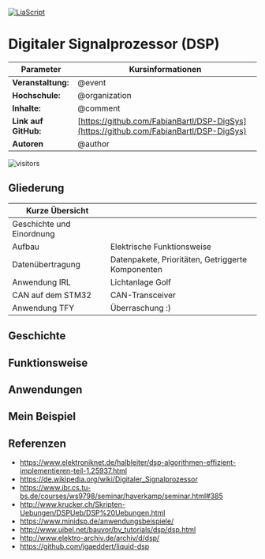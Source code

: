 <!--
version:  0.0.5c

author: Fabian Bartl
email: fabian@informatic-freak.de

event: Praktikum Digitale Systeme
organization: Technische Universität Freiberg

comment: `Funktionsweise des Digitalen Signalprozessors (DSP)`

icon: https://upload.wikimedia.org/wikipedia/commons/d/de/Logo_TU_Bergakademie_Freiberg.svg

language: de
narrator: Deutsch Female

mode: Presentation
dark: false

@onload
// alert("Test");
@end

import:  https://raw.githubusercontent.com/liascript-templates/plantUML/master/README.md
         https://github.com/LiaTemplates/AVR8js/main/README.md

translation: English translations/English.md
-->

[![LiaScript](https://raw.githubusercontent.com/LiaScript/LiaScript/master/badges/course.svg)](https://liascript.github.io/course/?https://raw.githubusercontent.com/FabianBartl/DSP-DigSys/main/README.md)

# Digitaler Signalprozessor (DSP)

| Parameter             | Kursinformationen                                                                       |
| --------------------- | --------------------------------------------------------------------------------------- |
| **Veranstaltung:**    | @event                                                                                  |
| **Hochschule:**       | @organization                                                                           |
| **Inhalte:**          | @comment                                                                                |
| **Link auf GitHub:**  | [https://github.com/FabianBartl/DSP-DigSys](https://github.com/FabianBartl/DSP-DigSys)  |
| **Autoren**           | @author                                                                                 |

![visitors](https://visitor-badge.laobi.icu/badge?page_id=fabianbartl/dsp-digsys-devlop)
<!-- ![visitors](https://visitor-badge.laobi.icu/badge?page_id=fabianbartl/dsp-digsys) -->

## Gliederung

| Kurze Übersicht |                                   |
| --------------- | --------------------------------- |
| Geschichte und Einordnung    |                    |
| Aufbau          | Elektrische Funktionsweise        |
| Datenübertragung | Datenpakete, Prioritäten, Getriggerte Komponenten|
| Anwendung IRL   | Lichtanlage Golf                  |
| CAN auf dem STM32    | CAN-Transceiver                   |
| Anwendung TFY   | Überraschung :)                   |

## Geschichte

## Funktionsweise

## Anwendungen

## Mein Beispiel

## Referenzen

- https://www.elektroniknet.de/halbleiter/dsp-algorithmen-effizient-implementieren-teil-1.25937.html
- https://de.wikipedia.org/wiki/Digitaler_Signalprozessor
- https://www.ibr.cs.tu-bs.de/courses/ws9798/seminar/haverkamp/seminar.html#385
- http://www.krucker.ch/Skripten-Uebungen/DSPUeb/DSP%20Uebungen.html
- https://www.minidsp.de/anwendungsbeispiele/
- http://www.uibel.net/bauvor/bv_tutorials/dsp/dsp.html
- http://www.elektro-archiv.de/archiv/d/dsp/
- https://github.com/jgaeddert/liquid-dsp
